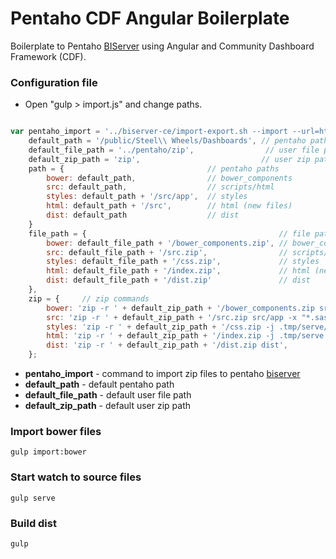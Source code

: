 # Pentaho CDF Angular Boilerplate

Boilerplate to Pentaho [BIServer](https://sourceforge.net/projects/pentaho/files/Business%20Intelligence%20Server/) using Angular and Community Dashboard Framework (CDF).

### Configuration file

* Open "gulp > import.js" and change paths.

``` javascript

var pentaho_import = '../biserver-ce/import-export.sh --import --url=http://localhost:8080/pentaho --username=Admin --password=password --overwrite=true --permission=true --retainOwnership=true',
    default_path = '/public/Steel\\ Wheels/Dashboards', // pentaho path
    default_file_path = '../pentaho/zip',                // user file path
    default_zip_path = 'zip',                           // user zip path
    path = {                                // pentaho paths
        bower: default_path,                // bower_components
        src: default_path,                  // scripts/html
        styles: default_path + '/src/app',  // styles
        html: default_path + '/src',        // html (new files)
        dist: default_path                  // dist
    }
    file_path = {                                           // file paths
        bower: default_file_path + '/bower_components.zip', // bower_components
        src: default_file_path + '/src.zip',                // scripts/html
        styles: default_file_path + '/css.zip',             // styles
        html: default_file_path + '/index.zip',             // html (new files)
        dist: default_file_path + '/dist.zip'               // dist
    },
    zip = {     // zip commands
        bower: 'zip -r ' + default_zip_path + '/bower_components.zip src/bower_components',
        src: 'zip -r ' + default_zip_path + '/src.zip src/app -x "*.sass*" -x "*.DS_Store"',
        styles: 'zip -r ' + default_zip_path + '/css.zip -j .tmp/serve/app/index.css',
        html: 'zip -r ' + default_zip_path + '/index.zip -j .tmp/serve -x "*.css*"',
        dist: 'zip -r ' + default_zip_path + '/dist.zip dist',
    };

```

* **pentaho_import** - command to import zip files to pentaho [biserver](https://sourceforge.net/projects/pentaho/files/Business%20Intelligence%20Server/)
* **default_path** - default pentaho path
* **default_file_path** - default user file path
* **default_zip_path** - default user zip path

### Import bower files

``` shell
gulp import:bower
```

### Start watch to source files

``` shell
gulp serve
```

### Build dist

``` shell
gulp
```
